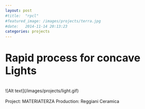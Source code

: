 ```yaml
---
layout: post
#title:  "rpcl"
#featured_image: /images/projects/terra.jpg
#date:   2014-11-14 20:13:23
categories: projects
---
```



<!--Lorem ipsum dolor sit amet, consectetur adipisicing elit, sed do eiusmod tempor incididunt ut labore et dolore magna aliqua. Ut enim ad minim veniam, quis nostrud exercitation ullamco laboris nisi ut aliquip ex ea commodo consequat. Duis aute irure dolor in reprehenderit in voluptate velit esse cillum dolore eu fugiat nulla pariatur. Excepteur sint occaecat cupidatat non proident, sunt in culpa qui officia deserunt mollit anim id est laborum. -->

<h1><big>Rapid process for concave Lights</big></h1>

<br>
![Alt text](/images/projects/light.gif)
<br>
<br>
Project: MATERIATERZA  
Production: Reggiani Ceramica  
<br>
<br>
